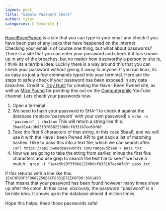 ```yaml
---
layout: post
title: "Simple Password Check"
author: tyler
categories: [ Security ]
---
```


[HaveIBeenPwned](https://haveibeenpwned.com/) is a site that you can type in your email and check if you have been part of any leaks that have happened on the internet.  
Checking your email is of course one thing, but what about passwords? There is a site that you can enter your password and check if it has shown up in any of the breaches, but no matter how trustworthy a person or site is, I think its a terrible idea. Luckily there is a way around this that you can check your password without giving it away to anyone. If you run linux, its as easy as just a few commands typed into your terminal. Here are the steps to safely check if your password has been exposed in any data breaches. Credit to [Troy Hunt](https://www.troyhunt.com/) for creating the Have I Been Pwned site, as well as [Mike Pound](https://github.com/mikepound) for pointing this out on the [Computerphile](https://www.youtube.com/watch?v=hhUb5iknVJs) YouTube channel. Lets check your passwords now. 

1. Open a terminal
2. We need to hash your password to SHA-1 to check it against the database (replace 'password' with your own password)
`$ echo -n 'password' | sha1sum`
This will return a string like this:
`5baa61e4c9b93f3f0682250b6cf8331b7ee68fd8  -`
3. Take the first 5 characters of that string, in this case 5baa6, and we will use it with the Have I been Pwned API to get back a list of matching hashes. I like to pass this into a text file, which we can search after.  
`curl https://api.pwnedpasswords.com/range/5baa6 > pass.txt`
4. Now we are going to take the string from earlier, minus the first five characters and use grep to search the text file to see if we have a match. 
` grep -i "1e4c9b93f3f0682250b6cf8331b7ee68fd8" pass.txt`

If this returns with a line like this:  
`1E4C9B93F3F0682250B6CF8331B7EE68FD8:3861493`  
That means that your password has been found however many times show up after the colon. In this case, obviously, the password "password" is a terrible idea. It shows up in the database almost 4 million times. 

Hope this helps. Keep those passwords safe!
